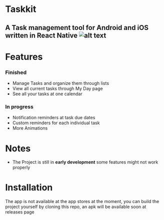 # Taskkit

A Task management tool for Android and iOS written in **React Native**
![alt text](https://github.com/iskaa02/Taskkit/blob/main/readme.png?raw=true)
---

# Features

### Finished

- Manage Tasks and organize them through lists
- View all current tasks through My Day page
- See all your tasks at one calendar

### In progress

- Notification reminders at task due dates
- Custom reminders for each individual task
- More Animations

# Notes

- The Project is still in **early development** some features might not work properly

# Installation

The app is not available at the app stores at the moment,
you can build the project yourself by cloning this repo,
an apk will be available soon at releases page
